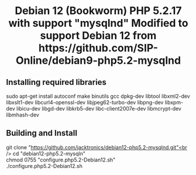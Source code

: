 <h1 align="center">
  Debian 12 (Bookworm) PHP 5.2.17 with support "mysqlnd"
  Modified to support Debian 12 from https://github.com/SIP-Online/debian9-php5.2-mysqlnd
</h1>

## Installing required libraries
sudo apt-get install autoconf make binutils gcc dpkg-dev libtool libxml2-dev libxslt1-dev libcurl4-openssl-dev libjpeg62-turbo-dev libpng-dev libxpm-dev libicu-dev libgd-dev libkrb5-dev libc-client2007e-dev libmcrypt-dev libmhash-dev  


## Building and Install
git clone "https://github.com/jacktronics/debian12-php5.2-mysqlnd.git"<br />
cd "debian12-php5.2-mysqln"<br />
chmod 0755 "configure.php5.2-Debian12.sh"<br />
./configure.php5.2-Debian12.sh
